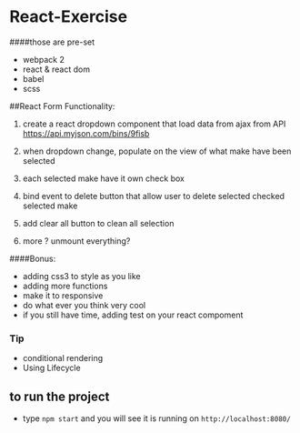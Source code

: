 # React-Exercise

####those are pre-set
- webpack 2
- react & react dom
- babel
- scss

##React Form Functionality:

1. create a react dropdown component that load data from ajax from 
API https://api.myjson.com/bins/9fisb

2. when dropdown change, populate on the view of what make have been selected

3. each selected make have it own check box

4. bind event to delete button that allow user to delete selected checked selected make 

5. add clear all button to clean all selection

6. more ? unmount everything?


####Bonus:
- adding css3 to style as you like
- adding more functions 
- make it to responsive
- do what ever you think very cool
- if you still have time, adding test on your react compoment
### Tip
- conditional rendering
- Using Lifecycle


## to run the project
- type `npm start` and you will see it is running on `http://localhost:8080/`
